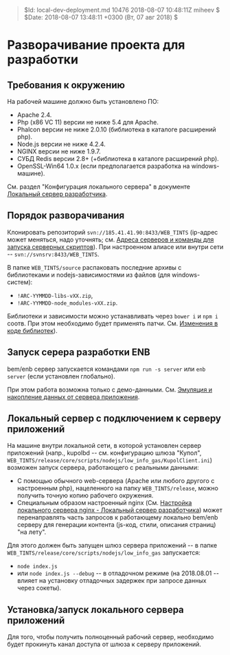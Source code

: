 > $Id: local-dev-deployment.md 10476 2018-08-07 10:48:11Z miheev $
> $Date: 2018-08-07 13:48:11 +0300 (Вт, 07 авг 2018) $

Разворачивание проекта для разработки
=====================================

Требования к окружению
----------------------

На рабочей машине должно быть установлено ПО:

- Apache 2.4.
- Php (x86 VC 11) версии не ниже 5.4 для Apache.
- Phalcon версии не ниже 2.0.10 (библиотека в каталоге расширений php).
- Node.js версии не ниже 4.2.4.
- NGINX версии не ниже 1.9.7.
- СУБД Redis версии 2.8+ (+библиотека в каталоге расширений php).
- OpenSSL-Win64 1.0.x (если предполагается разработка на windows-машине).

См. раздел "Конфигурация локального сервера" в документе [Локальный сервер
разработчика](local-dev-server.md#Конфигурация-локального-сервера).

Порядок разворачивания
----------------------

Клонировать репозиторий `svn://185.41.41.90:8433/WEB_TINTS` (ip-адрес может
меняться, надо уточнять; см. [Адреса серверов и команды для запуска серверных
скриптов](dev-servers.md)). При настроенном алиасе или внутри сети --
`svn://svnsrv:8433/WEB_TINTS`.

В папке `WEB_TINTS/source` распаковать последние архивы с библиотеками и
nodejs-зависимостями из файлов (для windows-систем):

- `!ARC-YYMMDD-libs-vXX.zip`,
- `!ARC-YYMMDD-node_modules-vXX.zip`.

Библиотеки и зависимости можно устанавливать через `bower i` и `npm i` соотв.
При этом необходимо будет применять патчи. См. [Изменения в коде
библиотек](libs-patching.md)).

Запуск серера разработки ENB
----------------------------

bem/enb сервер запускается командами `npm run -s server` или `enb server` (если
установлен глобально).

При этом работа возможна только с демо-данными. См. [Эмуляция и накопление
данных от сервера приложения](fake-data.md).

Локальный сервер с подключением к серверу приложений
----------------------------------------------------

На машине внутри локальной сети, в которой установлен сервер приложений (напр.,
kupolbd -- см. конфигурацию шлюза "Купол",
`WEB_TINTS/release/core/scripts/nodejs/low_info_gas/KupolClient.ini`) возможен
запуск сервера, работающего с реальными данными:

- С помощью обычного web-сервера (Apache или любого другого с настроенным php),
  нацеленного на папку `WEB_TINTS/release`, можно получить точную копию
  рабочего окружения.
- Специальным образом настроенный nginx (См. [Настройка локального сервера
  nginx - Локальный сервер
  разработчика](local-dev-server.md#Настройка-локального-сервера-nginx)) может
  перенаправлять часть запросов к работающему локально bem/enb серверу для
  генерации контента (js-код, стили, описания страниц) "на лету".

Для этого должен быть запущен шлюз сервера приложений -- в папке
`WEB_TINTS/release/core/scripts/nodejs/low_info_gas` запускается:

- `node index.js`
- или `node index.js --debug` -- в отладочном режиме (на 2018.08.01 -- влияет
  на установку отладочных задержек при запросе данных через сокеты).

Установка/запуск локального сервера приложений
----------------------------------------------

Для того, чтобы получить полноценный рабочий сервер, необходимо будет прокинуть
канал доступа от шлюза к серверу приложений.

